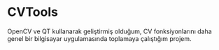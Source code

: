 # CVTools
OpenCV ve QT kullanarak geliştirmiş olduğum, CV fonksiyonlarını daha genel bir bilgisayar uygulamasında toplamaya çalıştığım projem.
